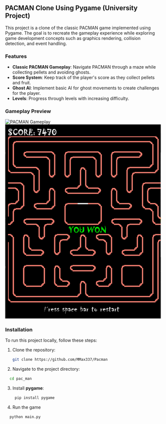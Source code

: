 ## PACMAN Clone Using Pygame (University Project)

This project is a clone of the classic PACMAN game implemented using Pygame. The goal is to recreate the gameplay experience while exploring game development concepts such as graphics rendering, collision detection, and event handling.

### Features
- **Classic PACMAN Gameplay**: Navigate PACMAN through a maze while collecting pellets and avoiding ghosts.
- **Score System**: Keep track of the player's score as they collect pellets and fruit.
- **Ghost AI**: Implement basic AI for ghost movements to create challenges for the player.
- **Levels**: Progress through levels with increasing difficulty.

### Gameplay Preview
![PACMAN Gameplay](https://github.com/MMax337/Pacman/blob/main/gameplay/pacman_gameplay.gif)
![PACMAN WIN](https://github.com/MMax337/Pacman/blob/main/gameplay/pacman_win.png)


### Installation

To run this project locally, follow these steps:

1. Clone the repository:
   ```bash
   git clone https://github.com/MMax337/Pacman
   ```
2. Navigate to the project directory:
  ```bash
    cd pac_man
  ```
3. Install **pygame**:
   ```bash
    pip install pygame
   ```
4. Run the game
  ```bash
    python main.py
  ```

